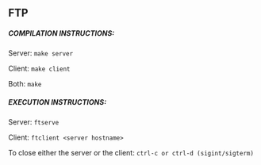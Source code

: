 FTP
---

##### COMPILATION INSTRUCTIONS:

Server: `make server`

Client: `make client`

Both: `make`

##### EXECUTION INSTRUCTIONS:

Server: `ftserve`

Client: `ftclient <server hostname>`

To close either the server or the client: `ctrl-c or ctrl-d (sigint/sigterm)`

